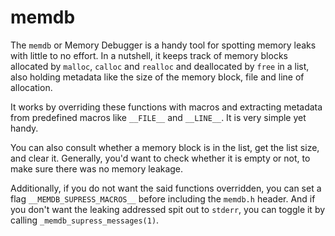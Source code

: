 # memdb

The `memdb` or Memory Debugger is a handy tool for spotting memory leaks with little to no effort. In a nutshell, it keeps track of memory blocks allocated by `malloc`, `calloc` and `realloc` and deallocated by `free` in a list, also holding metadata like the size of the memory block, file and line of allocation.

It works by overriding these functions with macros and extracting metadata from predefined macros like `__FILE__` and `__LINE__`. It is very simple yet handy.

You can also consult whether a memory block is in the list, get the list size, and clear it. Generally, you'd want to check whether it is empty or not, to make sure there was no memory leakage.

Additionally, if you do not want the said functions overridden, you can set a flag `__MEMDB_SUPRESS_MACROS__` before including the `memdb.h` header. And if you don't want the leaking addressed spit out to `stderr`, you can toggle it by calling `_memdb_supress_messages(1)`.
